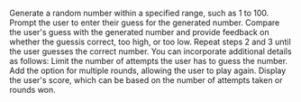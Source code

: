 Generate a random number within a specified range, such as 1 to 100.
Prompt the user to enter their guess for the generated number.
Compare the user's guess with the generated number and provide feedback on whether the guessis correct, too high, or too low. 
Repeat steps 2 and 3 until the user guesses the correct number.
You can incorporate additional details as follows:
Limit the number of attempts the user has to guess the number.
Add the option for multiple rounds, allowing the user to play again.
Display the user's score, which can be based on the number of attempts taken or rounds won.
